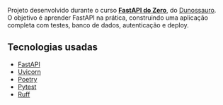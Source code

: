 Projeto desenvolvido durante o curso **[FastAPI do Zero](https://fastapidozero.dunossauro.com/)**, do [Dunossauro](https://github.com/dunossauro).  
O objetivo é aprender FastAPI na prática, construindo uma aplicação completa com testes, banco de dados, autenticação e deploy.

## Tecnologias usadas

- [FastAPI](https://fastapi.tiangolo.com/)
- [Uvicorn](https://www.uvicorn.org/)
- [Poetry](https://python-poetry.org/)
- [Pytest](https://docs.pytest.org/)
- [Ruff](https://docs.astral.sh/ruff/)
